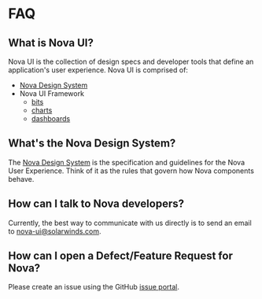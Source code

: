 # FAQ

## What is Nova UI?

Nova UI is the collection of design specs and developer tools that define an application's user experience. Nova UI is comprised of:

* [Nova Design System](https://ux.solarwinds.io/design/)
* Nova UI Framework
  * [bits](./packages/bits/README.md)
  * [charts](./packages/charts/README.md)
  * [dashboards](./packages/dashboards/README.md)

## What's the Nova Design System?

The [Nova Design System](https://ux.solarwinds.io/design/) is the specification and guidelines for the Nova User Experience. Think of it as the rules that govern how Nova components behave.

## How can I talk to Nova developers?

Currently, the best way to communicate with us directly is to send an email to <nova-ui@solarwinds.com>.

## How can I open a Defect/Feature Request for Nova?

Please create an issue using the GitHub [issue portal](https://github.com/solarwinds/nova/issues/new/choose).

